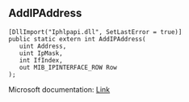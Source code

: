 ## AddIPAddress

```
[DllImport("Iphlpapi.dll", SetLastError = true)]
public static extern int AddIPAddress(
   uint Address,
   uint IpMask,
   int IfIndex,
   out MIB_IPINTERFACE_ROW Row
);
```

Microsoft documentation: [Link](https://docs.microsoft.com/en-us/windows/win32/api/iphlpapi/nf-iphlpapi-addipaddress)
